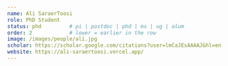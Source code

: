 ```yaml
---
name: Ali SaraerToosi
role: PhD Student
status: phd         # pi | postdoc | phd | ms | ug | alum
order: 2            # lower = earlier in the row
image: /images/people/ali.jpg
scholar: https://scholar.google.com/citations?user=lmCaJEsAAAAJ&hl=en
website: https://ali-saraertoosi.vercel.app/
---
```


